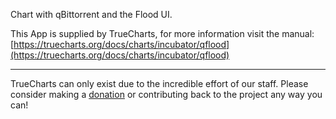 Chart with qBittorrent and the Flood UI.

This App is supplied by TrueCharts, for more information visit the manual: [https://truecharts.org/docs/charts/incubator/qflood](https://truecharts.org/docs/charts/incubator/qflood)

---

TrueCharts can only exist due to the incredible effort of our staff.
Please consider making a [donation](https://truecharts.org/docs/about/sponsor) or contributing back to the project any way you can!
